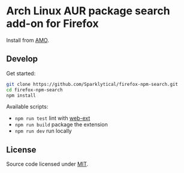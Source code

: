 # Arch Linux AUR package search add-on for Firefox

Install from [AMO]().

## Develop

Get started:

```sh
git clone https://github.com/Sparklytical/firefox-npm-search.git
cd firefox-npm-search
npm install
```

Available scripts:

* `npm run test` lint with [web-ext](https://github.com/mozilla/web-ext)
* `npm run build` package the extension
* `npm run dev` run locally

## License

Source code licensed under [MIT](https://opensource.org/licenses/MIT).
